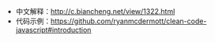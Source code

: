 <!--
 * @Description: 
 * @Author: alysalu@tencent.com
 * @Date: 2022-02-26 18:53:53
-->
* 中文解释：http://c.biancheng.net/view/1322.html
* 代码示例：https://github.com/ryanmcdermott/clean-code-javascript#introduction